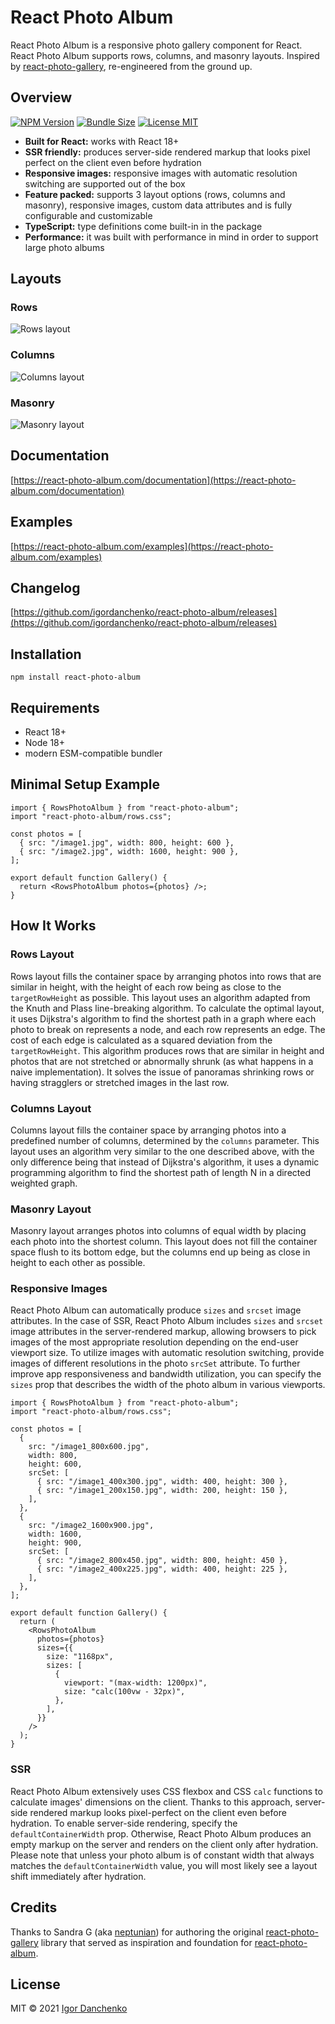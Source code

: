 # React Photo Album

React Photo Album is a responsive photo gallery component for React. React Photo
Album supports rows, columns, and masonry layouts. Inspired by
[react-photo-gallery](https://github.com/neptunian/react-photo-gallery),
re-engineered from the ground up.

## Overview

[![NPM Version](https://img.shields.io/npm/v/react-photo-album.svg?color=blue)](https://www.npmjs.com/package/react-photo-album)
[![Bundle Size](https://img.shields.io/bundlephobia/minzip/react-photo-album.svg?color=blue)](https://bundlephobia.com/package/react-photo-album)
[![License MIT](https://img.shields.io/npm/l/react-photo-album.svg?color=blue)](https://github.com/igordanchenko/react-photo-album/blob/main/LICENSE)

- **Built for React:** works with React 18+
- **SSR friendly:** produces server-side rendered markup that looks pixel
  perfect on the client even before hydration
- **Responsive images:** responsive images with automatic resolution switching
  are supported out of the box
- **Feature packed:** supports 3 layout options (rows, columns and masonry),
  responsive images, custom data attributes and is fully configurable and
  customizable
- **TypeScript:** type definitions come built-in in the package
- **Performance:** it was built with performance in mind in order to support
  large photo albums

## Layouts

### Rows

![Rows layout](https://react-photo-album.com/images/layouts/rows.jpg)

### Columns

![Columns layout](https://react-photo-album.com/images/layouts/columns.jpg)

### Masonry

![Masonry layout](https://react-photo-album.com/images/layouts/masonry.jpg)

## Documentation

[https://react-photo-album.com/documentation](https://react-photo-album.com/documentation)

## Examples

[https://react-photo-album.com/examples](https://react-photo-album.com/examples)

## Changelog

[https://github.com/igordanchenko/react-photo-album/releases](https://github.com/igordanchenko/react-photo-album/releases)

## Installation

```shell
npm install react-photo-album
```

## Requirements

- React 18+
- Node 18+
- modern ESM-compatible bundler

## Minimal Setup Example

```tsx
import { RowsPhotoAlbum } from "react-photo-album";
import "react-photo-album/rows.css";

const photos = [
  { src: "/image1.jpg", width: 800, height: 600 },
  { src: "/image2.jpg", width: 1600, height: 900 },
];

export default function Gallery() {
  return <RowsPhotoAlbum photos={photos} />;
}
```

## How It Works

### Rows Layout

Rows layout fills the container space by arranging photos into rows that are
similar in height, with the height of each row being as close to the
`targetRowHeight` as possible. This layout uses an algorithm adapted from the
Knuth and Plass line-breaking algorithm. To calculate the optimal layout, it
uses Dijkstra's algorithm to find the shortest path in a graph where each photo
to break on represents a node, and each row represents an edge. The cost of each
edge is calculated as a squared deviation from the `targetRowHeight`. This
algorithm produces rows that are similar in height and photos that are not
stretched or abnormally shrunk (as what happens in a naive implementation). It
solves the issue of panoramas shrinking rows or having stragglers or stretched
images in the last row.

### Columns Layout

Columns layout fills the container space by arranging photos into a predefined
number of columns, determined by the `columns` parameter. This layout uses an
algorithm very similar to the one described above, with the only difference
being that instead of Dijkstra's algorithm, it uses a dynamic programming
algorithm to find the shortest path of length N in a directed weighted graph.

### Masonry Layout

Masonry layout arranges photos into columns of equal width by placing each photo
into the shortest column. This layout does not fill the container space flush to
its bottom edge, but the columns end up being as close in height to each other
as possible.

### Responsive Images

React Photo Album can automatically produce `sizes` and `srcset` image
attributes. In the case of SSR, React Photo Album includes `sizes` and `srcset`
image attributes in the server-rendered markup, allowing browsers to pick images
of the most appropriate resolution depending on the end-user viewport size. To
utilize images with automatic resolution switching, provide images of different
resolutions in the photo `srcSet` attribute. To further improve app
responsiveness and bandwidth utilization, you can specify the `sizes` prop that
describes the width of the photo album in various viewports.

```tsx
import { RowsPhotoAlbum } from "react-photo-album";
import "react-photo-album/rows.css";

const photos = [
  {
    src: "/image1_800x600.jpg",
    width: 800,
    height: 600,
    srcSet: [
      { src: "/image1_400x300.jpg", width: 400, height: 300 },
      { src: "/image1_200x150.jpg", width: 200, height: 150 },
    ],
  },
  {
    src: "/image2_1600x900.jpg",
    width: 1600,
    height: 900,
    srcSet: [
      { src: "/image2_800x450.jpg", width: 800, height: 450 },
      { src: "/image2_400x225.jpg", width: 400, height: 225 },
    ],
  },
];

export default function Gallery() {
  return (
    <RowsPhotoAlbum
      photos={photos}
      sizes={{
        size: "1168px",
        sizes: [
          {
            viewport: "(max-width: 1200px)",
            size: "calc(100vw - 32px)",
          },
        ],
      }}
    />
  );
}
```

### SSR

React Photo Album extensively uses CSS flexbox and CSS `calc` functions to
calculate images' dimensions on the client. Thanks to this approach, server-side
rendered markup looks pixel-perfect on the client even before hydration. To
enable server-side rendering, specify the `defaultContainerWidth` prop.
Otherwise, React Photo Album produces an empty markup on the server and renders
on the client only after hydration. Please note that unless your photo album is
of constant width that always matches the `defaultContainerWidth` value, you
will most likely see a layout shift immediately after hydration.

## Credits

Thanks to Sandra G (aka [neptunian](https://github.com/neptunian)) for authoring
the original
[react-photo-gallery](https://github.com/neptunian/react-photo-gallery) library
that served as inspiration and foundation for
[react-photo-album](https://github.com/igordanchenko/react-photo-album).

## License

MIT © 2021 [Igor Danchenko](https://github.com/igordanchenko)
